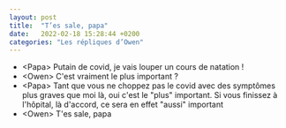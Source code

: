 ```yaml
---
layout: post
title:  "T’es sale, papa"
date:   2022-02-18 15:28:44 +0200
categories: "Les répliques d’Owen"
---
```


-   \<Papa\> Putain de covid, je vais louper un cours de natation ! 
-   \<Owen\> C'est vraiment le plus important ? 
-   \<Papa\>  Tant que vous ne choppez pas le covid avec des symptômes plus graves que moi là, oui c'est le "plus" important. Si vous finissez à l'hôpital, là d'accord, ce sera en effet "aussi" important
-   \<Owen\> T'es sale, papa

